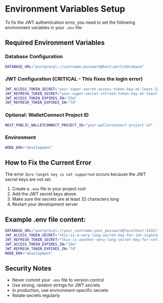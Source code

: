 # Environment Variables Setup

To fix the JWT authentication error, you need to set the following environment variables in your `.env` file:

## Required Environment Variables

### Database Configuration
```bash
DATABASE_URL="postgresql://username:password@host:port/database"
```

### JWT Configuration (CRITICAL - This fixes the login error)
```bash
JWT_ACCESS_TOKEN_SECRET="your-super-secret-access-token-key-at-least-32-characters-long"
JWT_REFRESH_TOKEN_SECRET="your-super-secret-refresh-token-key-at-least-32-characters-long"
JWT_ACCESS_TOKEN_EXPIRES_IN="15m"
JWT_REFRESH_TOKEN_EXPIRES_IN="7d"
```

### Optional: WalletConnect Project ID
```bash
NEXT_PUBLIC_WALLETCONNECT_PROJECT_ID="your-walletconnect-project-id"
```

### Environment
```bash
NODE_ENV="development"
```

## How to Fix the Current Error

The error `Zero-length key is not supported` occurs because the JWT secret keys are not set. 

1. Create a `.env` file in your project root
2. Add the JWT secret keys above
3. Make sure the secrets are at least 32 characters long
4. Restart your development server

## Example .env file content:
```bash
DATABASE_URL="postgresql://your_username:your_password@localhost:5432/your_database"
JWT_ACCESS_TOKEN_SECRET="this-is-a-very-long-secret-key-for-jwt-signing-12345"
JWT_REFRESH_TOKEN_SECRET="this-is-another-very-long-secret-key-for-refresh-67890"
JWT_ACCESS_TOKEN_EXPIRES_IN="15m"
JWT_REFRESH_TOKEN_EXPIRES_IN="7d"
NODE_ENV="development"
```

## Security Notes

- Never commit your `.env` file to version control
- Use strong, random strings for JWT secrets
- In production, use environment-specific secrets
- Rotate secrets regularly
